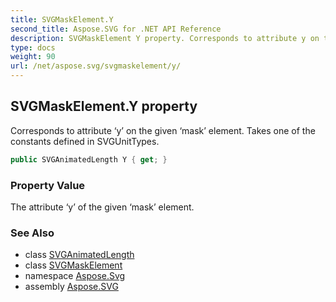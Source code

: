 ```yaml
---
title: SVGMaskElement.Y
second_title: Aspose.SVG for .NET API Reference
description: SVGMaskElement Y property. Corresponds to attribute y on the given mask element. Takes one of the constants defined in SVGUnitTypes
type: docs
weight: 90
url: /net/aspose.svg/svgmaskelement/y/
---
```

## SVGMaskElement.Y property

Corresponds to attribute ‘y’ on the given ‘mask’ element. Takes one of the constants defined in SVGUnitTypes.

```csharp
public SVGAnimatedLength Y { get; }
```

### Property Value

The attribute ‘y’ of the given ‘mask’ element.

### See Also

* class [SVGAnimatedLength](../../../aspose.svg.datatypes/svganimatedlength/)
* class [SVGMaskElement](../)
* namespace [Aspose.Svg](../../../aspose.svg/)
* assembly [Aspose.SVG](../../../)

